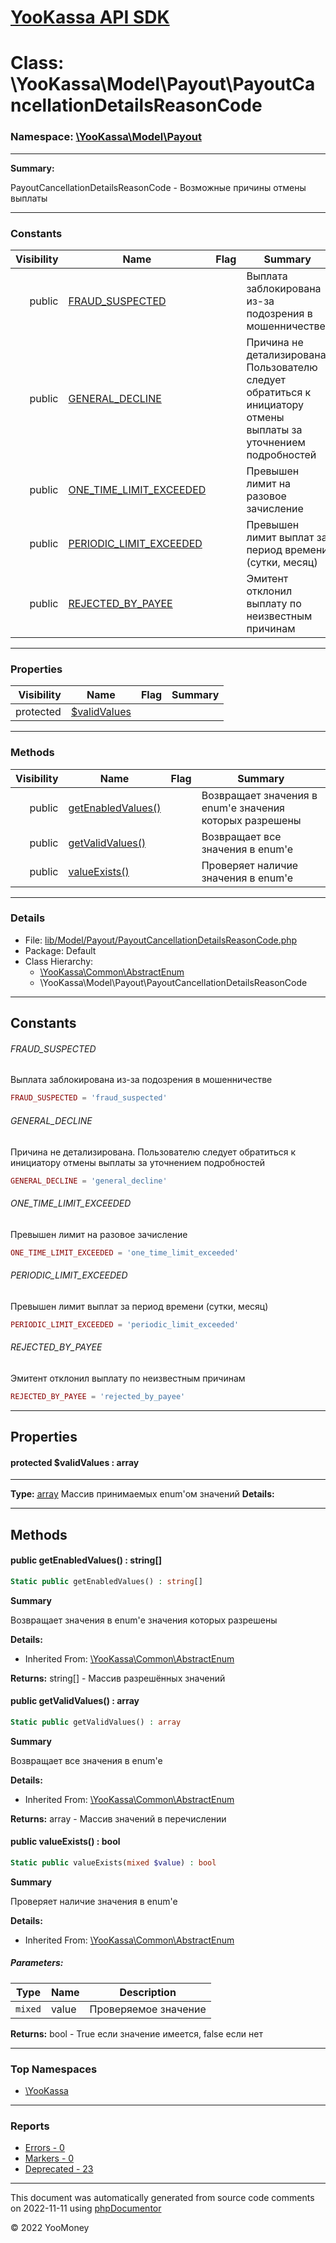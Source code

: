 # [YooKassa API SDK](../home.md)

# Class: \YooKassa\Model\Payout\PayoutCancellationDetailsReasonCode
### Namespace: [\YooKassa\Model\Payout](../namespaces/yookassa-model-payout.md)
---
**Summary:**

PayoutCancellationDetailsReasonCode - Возможные причины отмены выплаты


---
### Constants
| Visibility | Name | Flag | Summary |
| ----------:| ---- | ---- | ------- |
| public | [FRAUD_SUSPECTED](../classes/YooKassa-Model-Payout-PayoutCancellationDetailsReasonCode.md#constant_FRAUD_SUSPECTED) |  | Выплата заблокирована из-за подозрения в мошенничестве |
| public | [GENERAL_DECLINE](../classes/YooKassa-Model-Payout-PayoutCancellationDetailsReasonCode.md#constant_GENERAL_DECLINE) |  | Причина не детализирована. Пользователю следует обратиться к инициатору отмены выплаты за уточнением подробностей |
| public | [ONE_TIME_LIMIT_EXCEEDED](../classes/YooKassa-Model-Payout-PayoutCancellationDetailsReasonCode.md#constant_ONE_TIME_LIMIT_EXCEEDED) |  | Превышен лимит на разовое зачисление |
| public | [PERIODIC_LIMIT_EXCEEDED](../classes/YooKassa-Model-Payout-PayoutCancellationDetailsReasonCode.md#constant_PERIODIC_LIMIT_EXCEEDED) |  | Превышен лимит выплат за период времени (сутки, месяц) |
| public | [REJECTED_BY_PAYEE](../classes/YooKassa-Model-Payout-PayoutCancellationDetailsReasonCode.md#constant_REJECTED_BY_PAYEE) |  | Эмитент отклонил выплату по неизвестным причинам |

---
### Properties
| Visibility | Name | Flag | Summary |
| ----------:| ---- | ---- | ------- |
| protected | [$validValues](../classes/YooKassa-Model-Payout-PayoutCancellationDetailsReasonCode.md#property_validValues) |  |  |

---
### Methods
| Visibility | Name | Flag | Summary |
| ----------:| ---- | ---- | ------- |
| public | [getEnabledValues()](../classes/YooKassa-Common-AbstractEnum.md#method_getEnabledValues) |  | Возвращает значения в enum'е значения которых разрешены |
| public | [getValidValues()](../classes/YooKassa-Common-AbstractEnum.md#method_getValidValues) |  | Возвращает все значения в enum'e |
| public | [valueExists()](../classes/YooKassa-Common-AbstractEnum.md#method_valueExists) |  | Проверяет наличие значения в enum'e |

---
### Details
* File: [lib/Model/Payout/PayoutCancellationDetailsReasonCode.php](../../lib/Model/Payout/PayoutCancellationDetailsReasonCode.php)
* Package: Default
* Class Hierarchy: 
  * [\YooKassa\Common\AbstractEnum](../classes/YooKassa-Common-AbstractEnum.md)
  * \YooKassa\Model\Payout\PayoutCancellationDetailsReasonCode

---
## Constants
<a name="constant_FRAUD_SUSPECTED" class="anchor"></a>
###### FRAUD_SUSPECTED
Выплата заблокирована из-за подозрения в мошенничестве

```php
FRAUD_SUSPECTED = 'fraud_suspected'
```


<a name="constant_GENERAL_DECLINE" class="anchor"></a>
###### GENERAL_DECLINE
Причина не детализирована. Пользователю следует обратиться к инициатору отмены выплаты за уточнением подробностей

```php
GENERAL_DECLINE = 'general_decline'
```


<a name="constant_ONE_TIME_LIMIT_EXCEEDED" class="anchor"></a>
###### ONE_TIME_LIMIT_EXCEEDED
Превышен лимит на разовое зачисление

```php
ONE_TIME_LIMIT_EXCEEDED = 'one_time_limit_exceeded'
```


<a name="constant_PERIODIC_LIMIT_EXCEEDED" class="anchor"></a>
###### PERIODIC_LIMIT_EXCEEDED
Превышен лимит выплат за период времени (сутки, месяц)

```php
PERIODIC_LIMIT_EXCEEDED = 'periodic_limit_exceeded'
```


<a name="constant_REJECTED_BY_PAYEE" class="anchor"></a>
###### REJECTED_BY_PAYEE
Эмитент отклонил выплату по неизвестным причинам

```php
REJECTED_BY_PAYEE = 'rejected_by_payee'
```



---
## Properties
<a name="property_validValues"></a>
#### protected $validValues : array
---
**Type:** <a href="../array"><abbr title="array">array</abbr></a>
Массив принимаемых enum&#039;ом значений
**Details:**



---
## Methods
<a name="method_getEnabledValues" class="anchor"></a>
#### public getEnabledValues() : string[]

```php
Static public getEnabledValues() : string[]
```

**Summary**

Возвращает значения в enum'е значения которых разрешены

**Details:**
* Inherited From: [\YooKassa\Common\AbstractEnum](../classes/YooKassa-Common-AbstractEnum.md)

**Returns:** string[] - Массив разрешённых значений


<a name="method_getValidValues" class="anchor"></a>
#### public getValidValues() : array

```php
Static public getValidValues() : array
```

**Summary**

Возвращает все значения в enum'e

**Details:**
* Inherited From: [\YooKassa\Common\AbstractEnum](../classes/YooKassa-Common-AbstractEnum.md)

**Returns:** array - Массив значений в перечислении


<a name="method_valueExists" class="anchor"></a>
#### public valueExists() : bool

```php
Static public valueExists(mixed $value) : bool
```

**Summary**

Проверяет наличие значения в enum'e

**Details:**
* Inherited From: [\YooKassa\Common\AbstractEnum](../classes/YooKassa-Common-AbstractEnum.md)

##### Parameters:
| Type | Name | Description |
| ---- | ---- | ----------- |
| <code lang="php">mixed</code> | value  | Проверяемое значение |

**Returns:** bool - True если значение имеется, false если нет



---

### Top Namespaces

* [\YooKassa](../namespaces/yookassa.md)

---

### Reports
* [Errors - 0](../reports/errors.md)
* [Markers - 0](../reports/markers.md)
* [Deprecated - 23](../reports/deprecated.md)

---

This document was automatically generated from source code comments on 2022-11-11 using [phpDocumentor](http://www.phpdoc.org/)

&copy; 2022 YooMoney